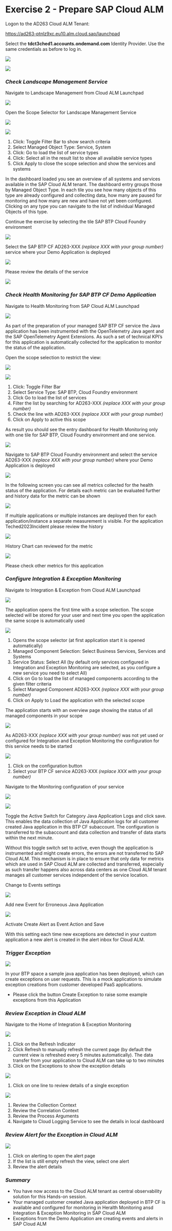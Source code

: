 ﻿# <a name="_toc146285037"></a>**Exercise 2 - Prepare SAP Cloud ALM**
Logon to the AD263 Cloud ALM Tenant:

<https://ad263-ptnlz9xc.eu10.alm.cloud.sap/launchpad>

Select the **tdct3ched1.accounts.ondemand.com** Identity Provider. Use the same credentials as before to log in.

![](Aspose.Words.1f0d8672-5771-4f09-983a-48c1e5a6432a.001.png)

![](Aspose.Words.1f0d8672-5771-4f09-983a-48c1e5a6432a.002.png)
### <a name="_toc146285038"></a>***Check Landscape Management Service***
Navigate to Landscape Management from Cloud ALM Launchpad

![](Aspose.Words.1f0d8672-5771-4f09-983a-48c1e5a6432a.003.png)

Open the Scope Selector for Landscape Management Service

![](Aspose.Words.1f0d8672-5771-4f09-983a-48c1e5a6432a.004.png)

![](Aspose.Words.1f0d8672-5771-4f09-983a-48c1e5a6432a.005.png)

1. Click: Toggle Filter Bar to show search criteria
1. Select Managed Object Type: Service, System
1. Click: Go to load the list of service types
1. Click: Select all in the result list to show all available service types
1. Click Apply to close the scope selection and show the services and systems

In the dashboard loaded you see an overview of all systems and services available in the SAP Cloud ALM tenant. The dashboard entry groups those by Managed Object Type. In each tile you see how many objects of this type are already configured and collecting data, how many are paused for monitoring and how many are new and have not yet been configured. Clicking on any type you can navigate to the list of individual Managed Objects of this type.

Continue the exercise by selecting the tile SAP BTP Cloud Foundry environment

![](Aspose.Words.1f0d8672-5771-4f09-983a-48c1e5a6432a.006.png)

Select the SAP BTP CF AD263-XXX *(replace XXX with your group number)* service where your Demo Application is deployed

![](Aspose.Words.1f0d8672-5771-4f09-983a-48c1e5a6432a.007.png)

Please review the details of the service

![](Aspose.Words.1f0d8672-5771-4f09-983a-48c1e5a6432a.008.png)
### <a name="_toc146285039"></a>***Check Health Monitoring for SAP BTP CF Demo Application***
Navigate to Health Monitoring from SAP Cloud ALM Launchpad

![](Aspose.Words.1f0d8672-5771-4f09-983a-48c1e5a6432a.009.png)

As part of the preparation of your managed SAP BTP CF service the Java application has been instrumented with the OpenTelemetry Java agent and the SAP OpenTelemetry Agent Extensions. As such a set of technical KPI’s for this application is automatically collected for the application to monitor the status of the application.

Open the scope selection to restrict the view:

![](Aspose.Words.1f0d8672-5771-4f09-983a-48c1e5a6432a.010.png)

![](Aspose.Words.1f0d8672-5771-4f09-983a-48c1e5a6432a.011.png)

1. Click: Toggle Filter Bar
1. Select Service Type: SAP BTP, Cloud Foundry environment
1. Click Go to load the list of services
1. Filter the list by searching for AD263-XXX *(replace XXX with your group number)*
1. Check the line with AD263-XXX *(replace XXX with your group number)*
1. Click on Apply to active this scope

As result you should see the entry dashboard for Health Monitoring only with one tile for SAP BTP, Cloud Foundry environment and one service.

![](Aspose.Words.1f0d8672-5771-4f09-983a-48c1e5a6432a.012.png)

Navigate to SAP BTP Cloud Foundry environment and select the service AD263-XXX *(replace XXX with your group number)* where your Demo Application is deployed

![](Aspose.Words.1f0d8672-5771-4f09-983a-48c1e5a6432a.013.png)

In the following screen you can see all metrics collected for the health status of the application. For details each metric can be evaluated further and history data for the metric can be shown

![](Aspose.Words.1f0d8672-5771-4f09-983a-48c1e5a6432a.014.png)

If multiple applications or multiple instances are deployed then for each application/instance a separate measurement is visible. For the application Teched2023Incident please review the history

![](Aspose.Words.1f0d8672-5771-4f09-983a-48c1e5a6432a.015.png)

History Chart can reviewed for the metric

![](Aspose.Words.1f0d8672-5771-4f09-983a-48c1e5a6432a.016.png)

Please check other metrics for this application
### <a name="_toc146285040"></a>***Configure Integration & Exception Monitoring***
Navigate to Integration & Exception from Cloud ALM Launchpad

![](Aspose.Words.1f0d8672-5771-4f09-983a-48c1e5a6432a.017.png)

The application opens the first time with a scope selection. The scope selected will be stored for your user and next time you open the application the same scope is automatically used

![](Aspose.Words.1f0d8672-5771-4f09-983a-48c1e5a6432a.018.png)

1. Opens the scope selector (at first application start it is opened automatically)
1. Managed Component Selection: Select Business Services, Services and Systems
1. Service Status: Select All (by default only services configured in Integration and Exception Monitoring are selected, as you configure a new service you need to select All)
1. Click on Go to load the list of managed components according to the given filter criteria
1. Select Managed Component AD263-XXX *(replace XXX with your group number)*
1. Click on Apply to Load the application with the selected scope

The application starts with an overview page showing the status of all managed components in your scope

![](Aspose.Words.1f0d8672-5771-4f09-983a-48c1e5a6432a.019.png)

As AD263-XXX *(replace XXX with your group number)* was not yet used or configured for Integration and Exception Monitoring the configuration for this service needs to be started

![](Aspose.Words.1f0d8672-5771-4f09-983a-48c1e5a6432a.020.png)

1. Click on the configuration button
1. Select your BTP CF service AD263-XXX *(replace XXX with your group number)*

Navigate to the Monitoring configuration of your service

![](Aspose.Words.1f0d8672-5771-4f09-983a-48c1e5a6432a.021.png)

![](Aspose.Words.1f0d8672-5771-4f09-983a-48c1e5a6432a.022.png)

Toggle the Active Switch for Category Java Application Logs and click save. This enables the data collection of Java Application logs for all customer created Java application in this BTP CF subaccount. The configuration is transferred to the subaccount and data collection and transfer of data starts within the next minute.

Without this toggle switch set to active, even though the application is instrumented and might create errors, the errors are not transferred to SAP Cloud ALM. This mechanism is in place to ensure that only data for metrics which are used in SAP Cloud ALM are collected and transferred, especially as such transfer happens also across data centers as one Cloud ALM tenant manages all customer services independent of the service location.

Change to Events settings

![](Aspose.Words.1f0d8672-5771-4f09-983a-48c1e5a6432a.023.png)

Add new Event for Erroneous Java Application

![](Aspose.Words.1f0d8672-5771-4f09-983a-48c1e5a6432a.024.png)

Activate Create Alert as Event Action and Save

With this setting each time new exceptions are detected in your custom application a new alert is created in the alert inbox for Cloud ALM.
### <a name="_toc146285041"></a>***Trigger Exception***
![](Aspose.Words.1f0d8672-5771-4f09-983a-48c1e5a6432a.025.png)

In your BTP space a sample java application has been deployed, which can create exceptions on user requests. This is a mock application to simulate exception creations from customer developed PaaS applications.

- Please click the button Create Exception to raise some example exceptions from this Application
### <a name="_toc146285042"></a>***Review Exception in Cloud ALM***
Navigate to the Home of Integration & Exception Monitoring

![](Aspose.Words.1f0d8672-5771-4f09-983a-48c1e5a6432a.026.png)

1. Click on the Refresh Indicator
1. Click Refresh to manually refresh the current page (by default the current view is refreshed every 5 minutes automatically). The data transfer from your application to Cloud ALM can take up to two minutes
1. Click on the Exceptions to show the exception details

![](Aspose.Words.1f0d8672-5771-4f09-983a-48c1e5a6432a.027.png)

1. Click on one line to review details of a single exception

![](Aspose.Words.1f0d8672-5771-4f09-983a-48c1e5a6432a.028.png)

1. Review the Collection Context
1. Review the Correlation Context
1. Review the Process Arguments
1. Navigate to Cloud Logging Service to see the details in local dashboard

### <a name="_toc146285043"></a>***Review Alert for the Exception in Cloud ALM***
![](Aspose.Words.1f0d8672-5771-4f09-983a-48c1e5a6432a.029.png)

1. Click on alerting to open the alert page
1. If the list is still empty refresh the view, select one alert
1. Review the alert details
### ***Summary***
- You have now access to the Cloud ALM tenant as central observability solution for this Hands-on session.
- Your managed customer created Java application deployed in BTP CF is available and configured for monitoring in Heralth Monitoring ansd Integration & Exception Monitoring in SAP Cloud ALM
- Exceptions from the Demo Application are creating events and alerts in SAP Cloud ALM


